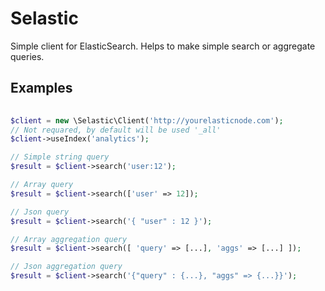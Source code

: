 # Selastic

Simple client for ElasticSearch. Helps to make simple search or aggregate queries.

## Examples

```php
   
$client = new \Selastic\Client('http://yourelasticnode.com');
// Not requared, by default will be used '_all'
$client->useIndex('analytics');

// Simple string query
$result = $client->search('user:12');

// Array query
$result = $client->search(['user' => 12]);

// Json query
$result = $client->search('{ "user" : 12 }');

// Array aggregation query
$result = $client->search([ 'query' => [...], 'aggs' => [...] ]);

// Json aggregation query
$result = $client->search('{"query" : {...}, "aggs" => {...}}');

```
